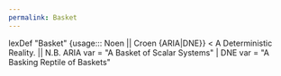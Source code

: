 ```yaml
---
permalink: Basket
---
```

lexDef "Basket" {usage::: Noen || Croen {ARIA|DNE}} < A Deterministic Reality. || N.B. ARIA var = "A Basket of Scalar Systems" | DNE var = "A Basking Reptile of Baskets"

